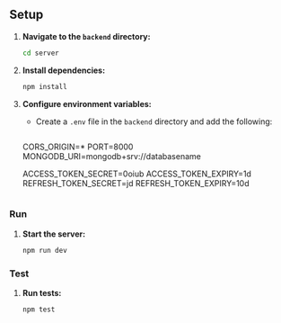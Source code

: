 
## Setup

1. **Navigate to the `backend` directory:**

    ```bash
    cd server
    ```

2. **Install dependencies:**

    ```bash
    npm install
    ```

3. **Configure environment variables:**

    - Create a `.env` file in the `backend` directory and add the following:

      ```env
     CORS_ORIGIN=*
    PORT=8000
    MONGODB_URI=mongodb+srv://databasename

    ACCESS_TOKEN_SECRET=0oiub
    ACCESS_TOKEN_EXPIRY=1d
    REFRESH_TOKEN_SECRET=jd
    REFRESH_TOKEN_EXPIRY=10d

      ```

### Run

1. **Start the server:**

    ```bash
    npm run dev
    ```


### Test

1. **Run tests:**

    ```bash
    npm test
